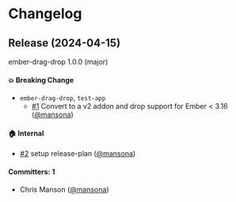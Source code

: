 # Changelog

## Release (2024-04-15)

ember-drag-drop 1.0.0 (major)

#### :boom: Breaking Change
* `ember-drag-drop`, `test-app`
  * [#1](https://github.com/adopted-ember-addons/ember-drag-drop/pull/1) Convert to a v2 addon and drop support for Ember < 3.16 ([@mansona](https://github.com/mansona))

#### :house: Internal
* [#2](https://github.com/adopted-ember-addons/ember-drag-drop/pull/2) setup release-plan ([@mansona](https://github.com/mansona))

#### Committers: 1
- Chris Manson ([@mansona](https://github.com/mansona))
